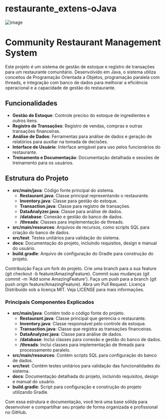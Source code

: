 # restaurante_extens-oJava

![image](https://github.com/user-attachments/assets/c39f3439-c194-463b-b0b7-74d8adcd1b0b)


# Community Restaurant Management System

Este projeto é um sistema de gestão de estoque e registro de transações para um restaurante comunitário. Desenvolvido em Java, o sistema utiliza conceitos de Programação Orientada a Objetos, programação paralela com threads, e integração com banco de dados para melhorar a eficiência operacional e a capacidade de gestão do restaurante.

## Funcionalidades

- **Gestão de Estoque**: Controle preciso do estoque de ingredientes e outros itens.
- **Registro de Transações**: Registro de vendas, compras e outras transações financeiras.
- **Análise de Dados**: Ferramentas para análise de dados e geração de relatórios para auxiliar na tomada de decisões.
- **Interface de Usuário**: Interface amigável para uso pelos funcionários do restaurante.
- **Treinamento e Documentação**: Documentação detalhada e sessões de treinamento para os usuários.

## Estrutura do Projeto

- **src/main/java**: Código fonte principal do sistema.
  - **Restaurant.java**: Classe principal representando o restaurante.
  - **Inventory.java**: Classe para gestão do estoque.
  - **Transaction.java**: Classe para registro de transações.
  - **DataAnalyzer.java**: Classe para análise de dados.
  - **/database**: Conexão e gestão do banco de dados.
  - **/threads**: Classes para implementação de threads.
- **src/main/resources**: Arquivos de recursos, como scripts SQL para criação do banco de dados.
- **src/test**: Testes unitários para validação do sistema.
- **docs**: Documentação do projeto, incluindo requisitos, design e manual do usuário.
- **build.gradle**: Arquivo de configuração do Gradle para construção do projeto.

Contribuição
Faça um fork do projeto.
Crie uma branch para a sua feature (git checkout -b feature/AmazingFeature).
Commit suas mudanças (git commit -m 'Add some AmazingFeature').
Faça um push para a branch (git push origin feature/AmazingFeature).
Abra um Pull Request.
Licença
Distribuído sob a licença MIT. Veja LICENSE para mais informações.


### Principais Componentes Explicados

- **src/main/java**: Contém todo o código fonte do projeto.
  - **Restaurant.java**: Classe principal que gerencia o restaurante.
  - **Inventory.java**: Classe responsável pelo controle de estoque.
  - **Transaction.java**: Classe que registra as transações financeiras.
  - **DataAnalyzer.java**: Classe para análise de dados.
  - **/database**: Inclui classes para conexão e gestão do banco de dados.
  - **/threads**: Inclui classes para implementação de threads para processamento paralelo.
- **src/main/resources**: Contém scripts SQL para configuração do banco de dados.
- **src/test**: Contém testes unitários para validação das funcionalidades do sistema.
- **docs**: Documentação detalhada do projeto, incluindo requisitos, design e manual do usuário.
- **build.gradle**: Script para configuração e construção do projeto utilizando Gradle.

Com essa estrutura e documentação, você terá uma base sólida para desenvolver e compartilhar seu projeto de forma organizada e profissional no GitHub.
